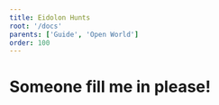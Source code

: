```yaml
---
title: Eidolon Hunts
root: '/docs'
parents: ['Guide', 'Open World']
order: 100
---
```


# Someone fill me in please!